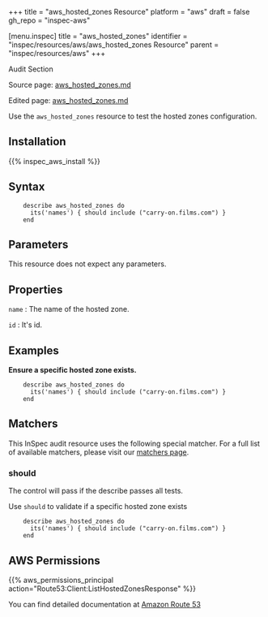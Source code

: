 +++
title = "aws_hosted_zones Resource"
platform = "aws"
draft = false
gh_repo = "inspec-aws"

[menu.inspec]
title = "aws_hosted_zones"
identifier = "inspec/resources/aws/aws_hosted_zones Resource"
parent = "inspec/resources/aws"
+++

<div class="admonition-note">
<p class="admonition-note-title">Audit Section</p>
<div class="admonition-note-text">
<p>Source page: <a href="https://github.com/inspec/inspec-aws/blob/main/docs/resources/aws_hosted_zones.md">aws_hosted_zones.md</a></p>
<p>Edited page: <a href="https://github.com/ianmadd/inspec-aws/blob/im/hugo/docs-chef-io/content/inspec/resources/aws_hosted_zones.md">aws_hosted_zones.md</a></p>
</div>
</div>



Use the `aws_hosted_zones` resource to test the hosted zones configuration.

## Installation

{{% inspec_aws_install %}}

## Syntax

````
    describe aws_hosted_zones do
      its('names') { should include ("carry-on.films.com") }
    end
````    

## Parameters

This resource does not expect any parameters.


## Properties

`name`
: The name of the hosted zone.

`id`
: It's id.

## Examples


**Ensure a specific hosted zone exists.**

````
    describe aws_hosted_zones do
      its('names') { should include ("carry-on.films.com") }
    end
````

## Matchers

This InSpec audit resource uses the following special matcher. For a full list of available matchers, please visit our [matchers page](https://www.inspec.io/docs/reference/matchers/).

### should

The control will pass if the describe passes all tests.

Use `should` to validate if a specific hosted zone exists

````
    describe aws_hosted_zones do
      its('names') { should include ("carry-on.films.com") }
    end

````

## AWS Permissions

{{% aws_permissions_principal action="Route53:Client:ListHostedZonesResponse" %}}

You can find detailed documentation at [Amazon Route 53](https://docs.aws.amazon.com/Route53/latest/DeveloperGuide/r53-api-permissions-ref.html)

